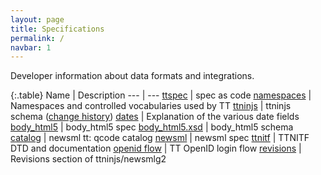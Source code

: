 ```yaml
---
layout: page
title: Specifications
permalink: /
navbar: 1
---
```


Developer information about data formats and integrations.

{:.table}
Name                 | Description
---                  | ---
[ttspec][1]          | spec as code
[namespaces][2]      | Namespaces and controlled vocabularies used by TT
[ttninjs][3]         | ttninjs schema ([change history][4])
[dates][5]           | Explanation of the various date fields
[body\_html5][6]     | body\_html5 spec
[body\_html5.xsd][7] | body\_html5 schema
[catalog][8]         | newsml tt: qcode catalog
[newsml][9]          | newsml spec
[ttnitf][10]         |  TTNITF DTD and documentation
[openid flow][11]    | TT OpenID login flow
[revisions][12]      | Revisions section of ttninjs/newsmlg2

[1]:  http://github.com/ttab/ttspec
[2]:  http://tt.se/spec
[3]:  https://raw.githubusercontent.com/ttab/ttspec/master/ttninjs-schema_1.0.json
[4]:  https://github.com/ttab/ttspec#ttninjs-change-history
[5]:  dates.html
[6]:  body_html5.html
[7]:  https://raw.githubusercontent.com/ttab/ttspec/master/body_html5.xsd
[8]:  http://tt.se/spec/catalog/1.0
[9]:  newsml.html
[10]: http://spec.tt.se/ttnitf
[11]: openidflow.html
[12]: revisions.html
